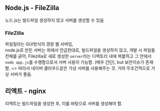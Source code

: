 ## Node.js - FileZilla
노드 js는 빌드파일 생성하지 않고 서버를 생성할 수 있음

### FileZilla
파일질라는 GUI방식의 경량 웹 서버임,<br>
node.js로 만든 서버는 위에서 언급한대로, 빌드파일을 생성하지 않고, 개발 시 파일들 전체를 긁어, Filezilla로 새로 생성한 `server`라는 디렉토리 내에 복붙하고 그 안에서 `node app.js`를 수행함으로서 서버 사용이 가능함. (매우 간단), but 보안이슈가 존재함. => 따라서 네이버 클라우드같은 가상 서버를 사용해주는 것. 거의 무조건적으로 가상 서버가 좋음.

## 리액트 - nginx
리액트는 빌드파일을 생성한 후, 이를 바탕으로 서버를 생성해야 함.